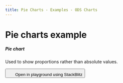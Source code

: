```yaml
---
title: Pie Charts - Examples - ODS Charts
---
```


<div class="title-bar">
  <div class="container-xxl">
    <h1 class="display-1">Pie charts example</h1>
  </div>
</div>
<div class="container d-flex flex-nowrap pt-3">
  <div class="card w-100">
    <div class="card-body">
      <h5 class="card-title">Pie chart</h5>
      <p class="card-text pe-5">Used to show proportions rather than absolute values.</p>
      <button class="btn btn-icon btn-outline-secondary btn-edit" data-bs-toggle="tooltip" data-bs-placement="top" data-bs-title="Open in playground">
        <svg width="1.25rem" height="1.25rem" fill="currentColor" aria-hidden="true">
          <use xlink:href="#lightning-charge-fill" />
        </svg>
        <span class="visually-hidden">Open in playground using StackBlitz</span>
      </button>
      <div id="pieChart"></div>
      <script>
        window.addEventListener('DOMContentLoaded', () => {
          window.generatePieChart('pieChart');
        });
      </script>
    </div>
  </div>
</div>
